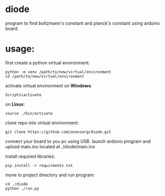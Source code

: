 # diode
program to find boltzmann's constant and planck's constant using arduino board.

# usage:

first create a python virtual environment:
```
python -m venv /path/to/new/virtual/environment
cd /path/to/new/virtual/environment
```
activate virtual environment on **Windows**:
```
Scripts\activate
```
on **Linux**:
```
source ./bin/activate
```
clone repo into virtual environment:
```
git clone https://github.com/anonzerg/diode.git
```
connect your board to you pc using USB.
launch ardiono program and upload main.ino located at ./diode/main.ino

install required libraries:
```
pip install -r requirments.txt
```
move to project directory and run program:
```
cd ./diode
python ./run.py
```

